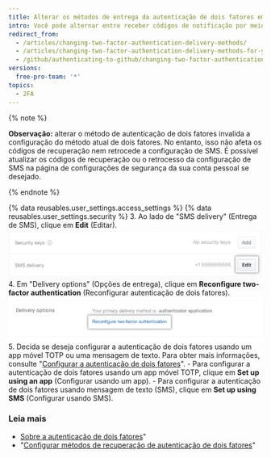 ```yaml
---
title: Alterar os métodos de entrega da autenticação de dois fatores em dispositivos móveis
intro: Você pode alternar entre receber códigos de notificação por meio de uma mensagem de texto ou um aplicativo móvel.
redirect_from:
  - /articles/changing-two-factor-authentication-delivery-methods/
  - /articles/changing-two-factor-authentication-delivery-methods-for-your-mobile-device
  - /github/authenticating-to-github/changing-two-factor-authentication-delivery-methods-for-your-mobile-device
versions:
  free-pro-team: '*'
topics:
  - 2FA
---
```


{% note %}

**Observação:** alterar o método de autenticação de dois fatores invalida a configuração do método atual de dois fatores. No entanto, isso não afeta os códigos de recuperação nem retrocede a configuração de SMS. É possível atualizar os códigos de recuperação ou o retrocesso da configuração de SMS na página de configurações de segurança da sua conta pessoal se desejado.

{% endnote %}

{% data reusables.user_settings.access_settings %}
{% data reusables.user_settings.security %}
3. Ao lado de "SMS delivery" (Entrega de SMS), clique em **Edit** (Editar). ![Opções para editar entrega de SMS](/assets/images/help/2fa/edit-sms-delivery-option.png)
4. Em "Delivery options" (Opções de entrega), clique em **Reconfigure two-factor authentication** (Reconfigurar autenticação de dois fatores). ![Alternar as opções de entrega de 2FA](/assets/images/help/2fa/2fa-switching-methods.png)
5. Decida se deseja configurar a autenticação de dois fatores usando um app móvel TOTP ou uma mensagem de texto. Para obter mais informações, consulte "[Configurar a autenticação de dois fatores](/articles/configuring-two-factor-authentication)".
    - Para configurar a autenticação de dois fatores usando um app móvel TOTP, clique em **Set up using an app** (Configurar usando um app).
    - Para configurar a autenticação de dois fatores usando mensagem de texto (SMS), clique em **Set up using SMS** (Configurar usando SMS).

### Leia mais

- [Sobre a autenticação de dois fatores](/articles/about-two-factor-authentication)"
- "[Configurar métodos de recuperação de autenticação de dois fatores](/articles/configuring-two-factor-authentication-recovery-methods)"
